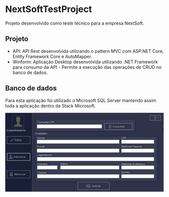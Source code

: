 # NextSoftTestProject
Projeto desenvolvido como teste técnico para a empresa NextSoft.

## Projeto
 - API: API Rest desenvolvida utilizando o pattern MVC com ASP.NET Core, Entity Framework Core e AutoMapper.
 - Winform: Aplicação Desktop desenvolvida utilizando .NET Framework para consumo da API - Permite a execução das operações de CRUD no banco de dados.

## Banco de dados 
Para esta aplicação foi utilizado o Microsoft SQL Server mantendo assim toda a aplicação dentro da Stack Microsoft.

![](https://raw.githubusercontent.com/BrenonOrtega/NextSoftTestProject/main/Images/Tela%20Inicial.PNG)
